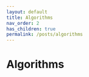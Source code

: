```yaml
---
layout: default
title: Algorithms
nav_order: 2
has_children: true
permalink: /posts/algorithms
---
```

# Algorithms
